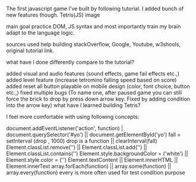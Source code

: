 The first javascript game I've built by following tutorial. I added bunch of new features though. Tetris(JS)
image

main goal
practice DOM, JS syntax and most importantly train my brain adapt to the language logic.

sources used help building
stackOverflow, Google, Youtube, w3shools, original tutorial link.

what have I done differently compare to the tutorial?

added visual and audio features (sound effects, game fail effects etc.,)
added level feature (increase tetromino falling speed based on score)
added reset all button
playable on mobile
design (color, font choice, button etc.,)
fixed multiple bugs (To name one, after paused game you can still force the brick to drop by press down arrow key. Fixed by adding condition into the arrow key)
what have I learned building Tetris?

I feel more comfortable with using following concepts:

document.addEventListener('action', function) |
document.querySelector('#yo') || document.getElementById('yo')
fall = setInterval (drop , 1000) drop is a function || clearInterval(fall)
Element.classList.remove('') || Element.classList.add('') || Element.classList.contains('')
Element.style.backgroundColor = ('white') || Element.style.color = ('')
Element.textContent || Element.innerHTML || Element.innerText
array.forEach(function) || array.some(function) || array.every(function) every is more often used for test condition purpose